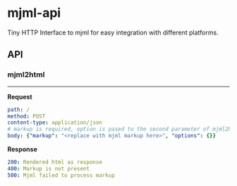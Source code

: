 # mjml-api
Tiny HTTP Interface to mjml for easy integration with different platforms.


## API

### mjml2html
----
**Request**
```yaml
path: /
method: POST
content-type: application/json
# markup is required, option is pased to the second parameter of mjml2html
body: {"markup": "<replace with mjml markup here>", "options": {}}
```

**Response**
```yaml
200: Rendered html as response
400: Markup is not present
500: Mjml failed to process markup 
```

  